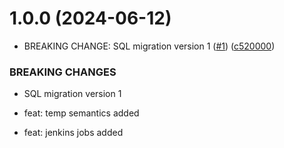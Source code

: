 # 1.0.0 (2024-06-12)


* BREAKING CHANGE: SQL migration version 1 ([#1](https://github.com/csye7125-su24-team05/webapp-migration/issues/1)) ([c520000](https://github.com/csye7125-su24-team05/webapp-migration/commit/c520000f16173f0eab1d4921e4126ea332f9ab1d))


### BREAKING CHANGES

* SQL migration version 1

* feat: temp semantics added

* feat: jenkins jobs added

